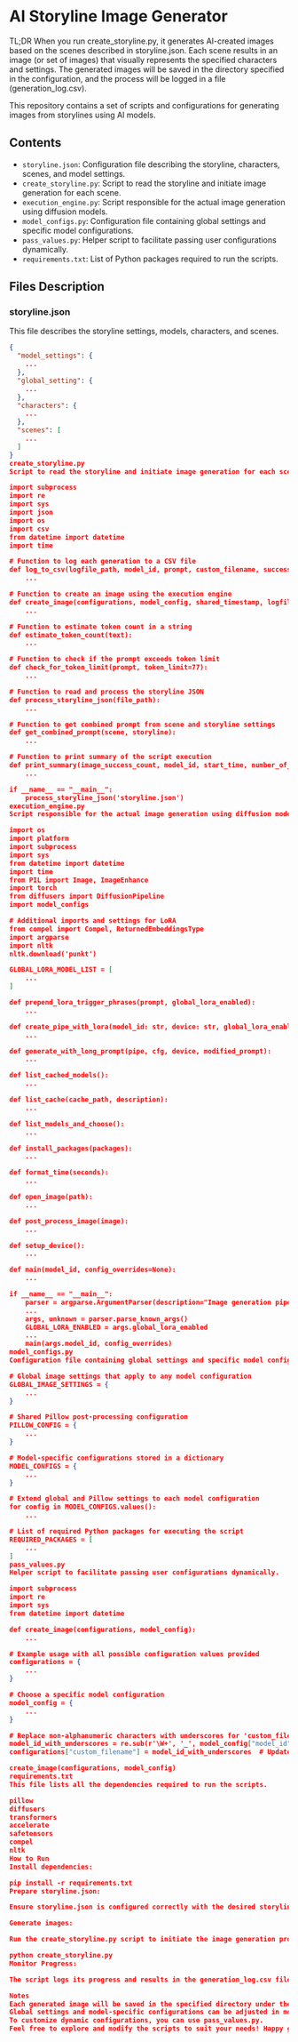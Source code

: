 # AI Storyline Image Generator

TL;DR
When you run create_storyline.py, it generates AI-created images based on the scenes described in storyline.json. Each scene results in an image (or set of images) that visually represents the specified characters and settings. The generated images will be saved in the directory specified in the configuration, and the process will be logged in a file (generation_log.csv).

This repository contains a set of scripts and configurations for generating images from storylines using AI models.

## Contents

- `storyline.json`: Configuration file describing the storyline, characters, scenes, and model settings.
- `create_storyline.py`: Script to read the storyline and initiate image generation for each scene.
- `execution_engine.py`: Script responsible for the actual image generation using diffusion models.
- `model_configs.py`: Configuration file containing global settings and specific model configurations.
- `pass_values.py`: Helper script to facilitate passing user configurations dynamically.
- `requirements.txt`: List of Python packages required to run the scripts.

## Files Description

### storyline.json

This file describes the storyline settings, models, characters, and scenes.

```json
{
  "model_settings": {
    ...
  },
  "global_setting": {
    ...
  },
  "characters": {
    ...
  },
  "scenes": [
    ...
  ]
}
create_storyline.py
Script to read the storyline and initiate image generation for each scene.

import subprocess
import re
import sys
import json
import os
import csv
from datetime import datetime
import time

# Function to log each generation to a CSV file
def log_to_csv(logfile_path, model_id, prompt, custom_filename, success, error_message='', duration=0.0):
    ...

# Function to create an image using the execution engine
def create_image(configurations, model_config, shared_timestamp, logfile_path, scene_description, global_lora_enabled):
    ...

# Function to estimate token count in a string
def estimate_token_count(text):
    ...

# Function to check if the prompt exceeds token limit
def check_for_token_limit(prompt, token_limit=77):
    ...

# Function to read and process the storyline JSON
def process_storyline_json(file_path):
    ...

# Function to get combined prompt from scene and storyline settings
def get_combined_prompt(scene, storyline):
    ...

# Function to print summary of the script execution
def print_summary(image_success_count, model_id, start_time, number_of_loops):
    ...

if __name__ == "__main__":
    process_storyline_json('storyline.json')
execution_engine.py
Script responsible for the actual image generation using diffusion models.

import os
import platform
import subprocess
import sys
from datetime import datetime
import time
from PIL import Image, ImageEnhance
import torch
from diffusers import DiffusionPipeline
import model_configs

# Additional imports and settings for LoRA
from compel import Compel, ReturnedEmbeddingsType
import argparse
import nltk
nltk.download('punkt')

GLOBAL_LORA_MODEL_LIST = [
    ...
]

def prepend_lora_trigger_phrases(prompt, global_lora_enabled):
    ...

def create_pipe_with_lora(model_id: str, device: str, global_lora_enabled: bool):
    ...

def generate_with_long_prompt(pipe, cfg, device, modified_prompt):
    ...

def list_cached_models():
    ...

def list_cache(cache_path, description):
    ...

def list_models_and_choose():
    ...

def install_packages(packages):
    ...

def format_time(seconds):
    ...

def open_image(path):
    ...

def post_process_image(image):
    ...

def setup_device():
    ...

def main(model_id, config_overrides=None):
    ...

if __name__ == "__main__":
    parser = argparse.ArgumentParser(description="Image generation pipeline.")
    ...
    args, unknown = parser.parse_known_args()
    GLOBAL_LORA_ENABLED = args.global_lora_enabled
    ...
    main(args.model_id, config_overrides)
model_configs.py
Configuration file containing global settings and specific model configurations.

# Global image settings that apply to any model configuration
GLOBAL_IMAGE_SETTINGS = {
    ...
}

# Shared Pillow post-processing configuration
PILLOW_CONFIG = {
    ...
}

# Model-specific configurations stored in a dictionary
MODEL_CONFIGS = {
    ...
}

# Extend global and Pillow settings to each model configuration
for config in MODEL_CONFIGS.values():
    ...

# List of required Python packages for executing the script
REQUIRED_PACKAGES = [
    ...
]
pass_values.py
Helper script to facilitate passing user configurations dynamically.

import subprocess
import re
import sys
from datetime import datetime

def create_image(configurations, model_config):
    ...

# Example usage with all possible configuration values provided
configurations = {
    ...
}

# Choose a specific model configuration
model_config = {
    ...
}

# Replace non-alphanumeric characters with underscores for 'custom_filename'
model_id_with_underscores = re.sub(r'\W+', '_', model_config["model_id"])
configurations["custom_filename"] = model_id_with_underscores  # Update the configurations dictionary

create_image(configurations, model_config)
requirements.txt
This file lists all the dependencies required to run the scripts.

pillow
diffusers
transformers
accelerate
safetensors
compel
nltk
How to Run
Install dependencies:

pip install -r requirements.txt
Prepare storyline.json:

Ensure storyline.json is configured correctly with the desired storyline, characters, scenes, and model settings.

Generate images:

Run the create_storyline.py script to initiate the image generation process based on the storyline.

python create_storyline.py
Monitor Progress:

The script logs its progress and results in the generation_log.csv file.

Notes
Each generated image will be saved in the specified directory under the images_directory setting.
Global settings and model-specific configurations can be adjusted in model_configs.py.
To customize dynamic configurations, you can use pass_values.py.
Feel free to explore and modify the scripts to suit your needs! Happy generating!